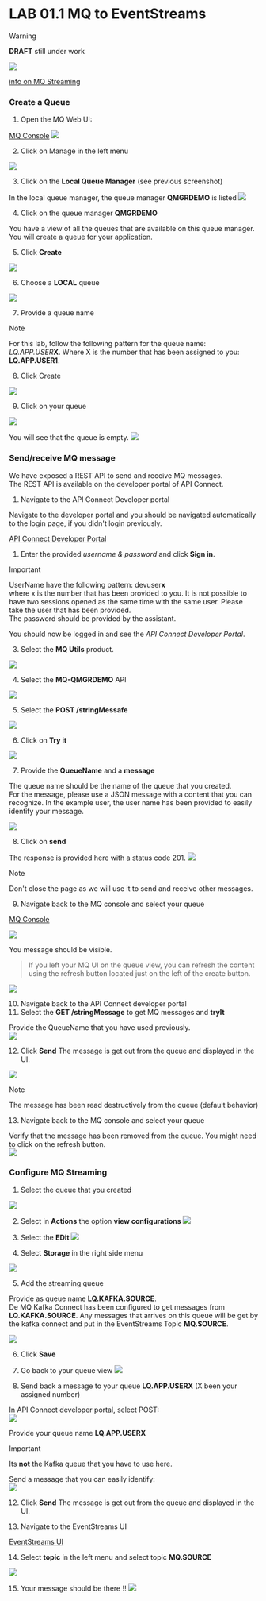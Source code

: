 # LAB 01.1 MQ to EventStreams

>[!WARNING]
>**DRAFT** still under work


![](resources/images/2023-11-02-12-56-42.png)


[info on MQ Streaming](https://www.ibm.com/docs/en/ibm-mq/9.3?topic=scenarios-streaming-queues)


### Create a Queue

1. Open the MQ Web UI:

[MQ Console](https://mq-demo-rest-cp4i-mq.apps.melch.coc-ibm.com/ibmmq/console)
![](resources/images/2023-11-01-20-09-52.png)

2. Click on Manage in the left menu 

![](resources/images/2023-11-01-20-11-01.png)

3. Click on the **Local Queue Manager** (see previous screenshot)

In the local queue manager, the queue manager **QMGRDEMO** is listed
![](resources/images/2023-11-01-20-11-26.png)

4. Click on the queue manager **QMGRDEMO** 

You have a view of all the queues that are available on this queue manager.
You will create a queue for your application.

5. Click **Create** 

![](resources/images/2023-11-01-20-12-15.png)

6. Choose a **LOCAL** queue

![](resources/images/2023-11-01-20-12-41.png)

7. Provide a queue name 

>[!NOTE]
>For this lab, follow the following pattern for the queue name: *LQ.APP.USER***X**. Where X is the number that has been assigned to you: **LQ.APP.USER1**.  

8. Click Create

![](resources/images/2023-11-01-20-13-42.png)

9. Click on your queue

![](resources/images/2023-11-01-20-17-48.png)


You will see that the queue is empty.
![](resources/images/2023-11-01-20-27-49.png)

### Send/receive MQ message

We have exposed a REST API to send and receive MQ messages.   
The REST API is available on the developer portal of API Connect.  

1. Navigate to the API Connect Developer portal

Navigate to the developer portal and you should be navigated automatically to the login page, if you didn't login previously.

[API Connect Developer Portal](https://apim-demo-ptl-portal-web-cp4i-apic.apps.melch.coc-ibm.com/melch-admin-porg/sandbox)

1. Enter the provided _username & password_ and click **Sign in**.

>[!IMPORTANT]  
> UserName have the following pattern: devuser**x**   
>where x is the number that has been provided to you. It is not possible to have two sessions opened as the same time with the same user. Please take the user that has been provided.   
>The password should be provided by the assistant.



You should now be logged in and see the _API Connect Developer Portal_.

3. Select the **MQ Utils** product.

![](resources/images/2023-11-01-20-20-02.png)

4. Select the **MQ-QMGRDEMO** API

![](resources/images/2023-11-01-20-20-45.png)

5. Select the **POST /stringMessafe**

![](resources/images/2023-11-01-20-21-42.png)

6. Click on **Try it**

![](resources/images/2023-11-01-20-22-12.png)

7. Provide the **QueueName** and a **message**

The queue name should be the name of the queue that you created.  
For the message, please use a JSON message with a content that you can recognize. In the example user, the user name has been provided to easily identify your message. 

![](resources/images/2023-11-01-20-23-50.png)

8. Click on **send**

The response is provided here with a status code 201. 
![](resources/images/2023-11-01-20-24-12.png)

>[!NOTE]
>Don't close the page as we will use it to send and receive other messages.

9. Navigate back to the MQ console and select your queue

[MQ Console](https://mq-demo-rest-cp4i-mq.apps.melch.coc-ibm.com/ibmmq/console)

![](resources/images/2023-11-01-20-25-14.png)

You message should be visible.   
> If you left your MQ UI on the queue view, you can refresh the content using the refresh button located just on the left of the create button.  

![](resources/images/2023-11-01-20-25-32.png)

10. Navigate back to the API Connect developer portal 
11. Select the **GET /stringMessage** to get MQ messages and **tryIt**

Provide the QueueName that you have used previously.  
![](resources/images/2023-11-01-20-26-41.png)

12. Click **Send** 
The message is get out from the queue and displayed in the UI.

![](resources/images/2023-11-01-20-26-58.png)

>[!NOTE]
> The message has been read destructively from the queue (default behavior)

13. Navigate back to the MQ console and select your queue

Verify that the message has been removed from the queue.  You might need to click on the refresh button.  
![](resources/images/2023-11-01-20-27-30.png)

### Configure MQ Streaming

1. Select the queue that you created

![](resources/images/2023-11-01-20-27-49.png)

2. Select in **Actions** the option **view configurations**
![](resources/images/2023-11-01-20-29-21.png)

3. Select the **EDit**
![](resources/images/2023-11-01-20-29-59.png)

4. Select **Storage** in the right side menu

![](resources/images/2023-11-01-20-30-41.png)

5. Add the streaming queue

Provide as queue name **LQ.KAFKA.SOURCE**.   
De MQ Kafka Connect has been configured to get messages from **LQ.KAFKA.SOURCE**. Any messages that arrives on this queue will be get by the kafka connect and put in the EventStreams Topic **MQ.SOURCE**.   

![](resources/images/2023-11-01-20-31-48.png)

6. Click **Save**  

7. Go back to your queue view 
![](resources/images/2023-11-01-20-32-56.png)

8. Send back a message to your queue **LQ.APP.USERX** (X been your assigned number)

In API Connect developer portal, select POST:  
![](resources/images/2023-11-01-20-26-41.png)

Provide your queue name **LQ.APP.USERX**
>[!IMPORTANT]
>Its **not** the Kafka queue that you have to use here.  

Send a message that you can easily identify:  
![](resources/images/2023-11-01-20-26-58.png)

12. Click **Send** 
The message is get out from the queue and displayed in the UI.

13. Navigate to the EventStreams UI

[EventStreams UI](https://cpd-cp4i.apps.melch.coc-ibm.com/integration/kafka-clusters/cp4i-eventstreams/es-demo/)

14. Select **topic** in the left menu and select topic **MQ.SOURCE** 

![](resources/images/2023-11-01-20-37-49.png)

15. Your message should be there !!
![](resources/images/2023-11-01-20-39-30.png)

